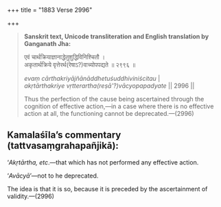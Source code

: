 +++
title = "1883 Verse 2996"

+++
> **Sanskrit text, Unicode transliteration and English translation by Ganganath Jha:** 
>
> एवं चार्थक्रियाज्ञानाद्धेतुशुद्धिविनिश्चितौ ।  
> अकृतार्थक्रिये वृत्तेरर्थ(रेषाऽ?)वाच्योपपद्यते ॥ २९९६ ॥ 
>
> *evaṃ cārthakriyājñānāddhetuśuddhiviniścitau* \|  
> *akṛtārthakriye vṛtterartha(reṣā'?)vācyopapadyate* \|\| 2996 \|\| 
>
> Thus the perfection of the cause being ascertained through the cognition of effective action,—in a case where there is no effective action at all, the functioning cannot be deprecated.—(2996)



## Kamalaśīla’s commentary (tattvasaṃgrahapañjikā):

‘*Akṛtārtha, etc*.—that which has not performed any effective action.

‘*Avācyā*’—not to he deprecated.

The idea is that it is so, because it is preceded by the ascertainment of validity.—(2996)


